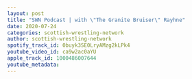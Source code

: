 ```yaml
---
layout: post
title: "SWN Podcast | with \"The Granite Bruiser\" Rayhne"
date: 2020-07-24
categories: scottish-wrestling-network
author: scottish-wrestling-network
spotify_track_id: 0buyk3SE0LryAMzg2kLPk4
youtube_video_id: ca9w2ac0aYU
apple_track_id: 1000486007644
youtube_metadata: 
---
```

